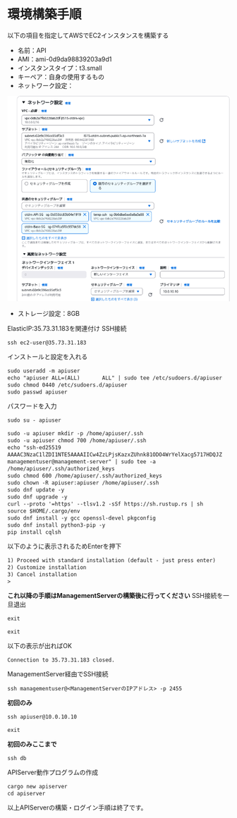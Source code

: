 # 環境構築手順
以下の項目を指定してAWSでEC2インスタンスを構築する
* 名前：API
* AMI：ami-0d9da98839203a9d1
* インスタンスタイプ：t3.small
* キーペア：自身の使用するもの
* ネットワーク設定：

![alt text](image-2.png)

* ストレージ設定：8GB

ElasticIP:35.73.31.183を関連付け
SSH接続
```
ssh ec2-user@35.73.31.183
```
インストールと設定を入れる
```
sudo useradd -m apiuser
echo "apiuser ALL=(ALL)       ALL" | sudo tee /etc/sudoers.d/apiuser
sudo chmod 0440 /etc/sudoers.d/apiuser
sudo passwd apiuser
```
パスワードを入力
```
sudo su - apiuser 
```
```
sudo -u apiuser mkdir -p /home/apiuser/.ssh
sudo -u apiuser chmod 700 /home/apiuser/.ssh
echo "ssh-ed25519 AAAAC3NzaC1lZDI1NTE5AAAAIICw4ZzLPjsKazxZUhnk81ODO4WrYelXacg5717HDQJZ managementuser@management-server" | sudo tee -a /home/apiuser/.ssh/authorized_keys
sudo chmod 600 /home/apiuser/.ssh/authorized_keys
sudo chown -R apiuser:apiuser /home/apiuser/.ssh
sudo dnf update -y 
sudo dnf upgrade -y 
curl --proto '=https' --tlsv1.2 -sSf https://sh.rustup.rs | sh
source $HOME/.cargo/env
sudo dnf install -y gcc openssl-devel pkgconfig
sudo dnf install python3-pip -y
pip install cqlsh
```
以下のように表示されるためEnterを押下
```
1) Proceed with standard installation (default - just press enter)
2) Customize installation
3) Cancel installation
>
```
**これ以降の手順はManagementServerの構築後に行ってください**
SSH接続を一旦退出
```
exit
```

```
exit
```
以下の表示が出ればOK
```
Connection to 35.73.31.183 closed.
```

ManagementServer経由でSSH接続
```
ssh managementuser@<ManagementServerのIPアドレス> -p 2455
```
**初回のみ**
```
ssh apiuser@10.0.10.10
```
```
exit
```
**初回のみここまで**
```
ssh db
```

APIServer動作プログラムの作成
```
cargo new apiserver
cd apiserver
```
以上APIServerの構築・ログイン手順は終了です。